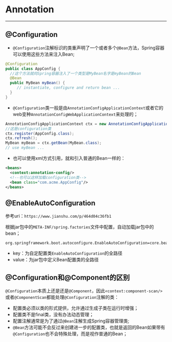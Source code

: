 # Annotation

---

## @Configuration

- `@Configuration`注解标识的类重声明了一个或者多个`@Bean`方法，Spring容器可以使用这些方法来注入Bean;

```java
@Configuration
public class AppConfig {
  //这个方法就向Spring容器注入了一个类型是MyBean名字是myBean的Bean
  @Bean
  public MyBean myBean() {
     // instantiate, configure and return bean ...
  }
}
```

- `@Configuration`类一般是由`AnnotationConfigApplicationContext`或者它的web变种`AnnotationConfigWebApplicationContext`来处理的；

```java
AnnotationConfigApplicationContext ctx = new AnnotationConfigApplicationContext();
//这是configuration类
ctx.register(AppConfig.class);
ctx.refresh();
MyBean myBean = ctx.getBean(MyBean.class);
// use myBean ...
```

- 也可以使用xml方式引用，就和引入普通的Bean一样的：

```xml
<beans>
  <context:annotation-config/>
  <!--也可以这样加载configuration类-->
  <bean class="com.acme.AppConfig"/>
</beans>
```

## @EnableAutoConfiguration

参考uri：`https://www.jianshu.com/p/464d04c36fb1`

根据jar包中的`META-INF/spring.factories`文件中配置，自动加载jar包中的bean；

```properties
org.springframework.boot.autoconfigure.EnableAutoConfiguration=core.bean.MyConfig
```

- key：为自定配置类`EnableAutoConfiguration`的全路径
- value：为jar包中定义Bean配置类的全路径

## @Configuration和@Component的区别

`@Configuration`本质上还是还是`@Component`，因此`<context:component-scan/>`或者`@ComponentScan`都能处理`@Configuration`注解的类：

- 配置类必须以类的形式提供，允许通过生成子类在运行时增强；
- 配置类不是final类，没有办法动态管理；
- 配置注解通常是为了通过`@Bean`注解生成Spring容器管理类;
- `@Bean`方法可能不会反过来创建进一步的配置类，也就是返回的Bean如果带有`@Configuration`也不会特殊处理，而是视作普通的Bean；
